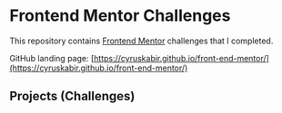 # Frontend Mentor Challenges

This repository contains [Frontend Mentor](https://www.frontendmentor.io/challenges) challenges that I completed.

GitHub landing page: [https://cyruskabir.github.io/front-end-mentor/](https://cyruskabir.github.io/front-end-mentor/)

## Projects (Challenges)

